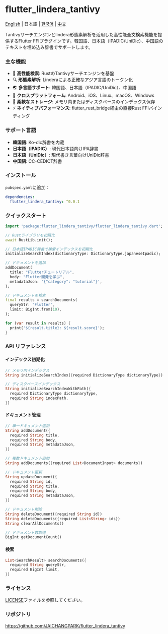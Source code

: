 # flutter_lindera_tantivy

[English](README.md) | 日本語 | [한국어](README.ko.md) | [中文](README.zh.md)

Tantivyサーチエンジンとlindera形態素解析を活用した高性能全文検索機能を提供するFlutter FFIプラグインです。韓国語、日本語（IPADIC/UniDic）、中国語のテキストを埋め込み辞書でサポートします。

### 主な機能

- 🚀 **高性能検索**: RustのTantivyサーチエンジンを基盤
- 🔍 **形態素解析**: Linderaによる正確なアジア言語のトークン化
- 🌏 **多言語サポート**: 韓国語、日本語（IPADIC/UniDic）、中国語
- 📱 **クロスプラットフォーム**: Android、iOS、Linux、macOS、Windows
- 💾 **柔軟なストレージ**: メモリ内またはディスクベースのインデックス保存
- ⚡ **ネイティブパフォーマンス**: flutter_rust_bridge経由の直接Rust FFIバインディング

### サポート言語

- **韓国語**: Ko-dic辞書を内蔵
- **日本語（IPADIC）**: 現代日本語向けIPA辞書
- **日本語（UniDic）**: 現代書き言葉向けUniDic辞書
- **中国語**: CC-CEDICT辞書

### インストール

`pubspec.yaml`に追加：

```yaml
dependencies:
  flutter_lindera_tantivy: ^0.0.1
```

### クイックスタート

```dart
import 'package:flutter_lindera_tantivy/flutter_lindera_tantivy.dart';

// Rustライブラリを初期化
await RustLib.init();

// 日本語IPADIC辞書で検索インデックスを初期化
initializeSearchIndex(dictionaryType: DictionaryType.japaneseIpadic);

// ドキュメントを追加
addDocument(
  title: "Flutterチュートリアル",
  body: "Flutter開発を学ぶ",
  metadataJson: '{"category": "tutorial"}',
);

// ドキュメントを検索
final results = searchDocuments(
  queryStr: "Flutter",
  limit: BigInt.from(10),
);

for (var result in results) {
  print('${result.title}: ${result.score}');
}
```

### API リファレンス

#### インデックス初期化

```dart
// メモリ内インデックス
String initializeSearchIndex({required DictionaryType dictionaryType})

// ディスクベースインデックス
String initializeSearchIndexWithPath({
  required DictionaryType dictionaryType,
  required String indexPath,
})
```

#### ドキュメント管理

```dart
// 単一ドキュメント追加
String addDocument({
  required String title,
  required String body,
  required String metadataJson,
})

// 複数ドキュメント追加
String addDocuments({required List<DocumentInput> documents})

// ドキュメント更新
String updateDocument({
  required String id,
  required String title,
  required String body,
  required String metadataJson,
})

// ドキュメント削除
String deleteDocument({required String id})
String deleteDocuments({required List<String> ids})
String clearAllDocuments()

// ドキュメント数取得
BigInt getDocumentCount()
```

#### 検索

```dart
List<SearchResult> searchDocuments({
  required String queryStr,
  required BigInt limit,
})
```

### ライセンス

[LICENSE](LICENSE)ファイルを参照してください。

### リポジトリ

https://github.com/JAICHANGPARK/flutter_lindera_tantivy
